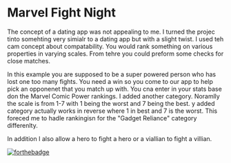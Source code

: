 # Marvel Fight Night

The concept of a dating app was not appealing to me. I turned the projec tinto somehting very simialr to a dating app but with a slight twist. I used teh cam concept about compatability. You would rank something on various properties in varying scales. From tehre you could preform some checks for close matches. 

In this example you are supposed to be a super powered person who has lost one too many fights. You need a win so you come to our app to help pick an opponenet that you match up with. You cna enter in your stats base don the Marvel Comic Power rankings. I added another category. Noramlly the scale is from 1-7 with 1 being the worst and 7 being the best. y added category actually works in reverse where 1 in best and 7 is the worst. This foreced me to hadle rankingisn for the "Gadget Reliance" category differenlty. 

In addition I also allow a hero to fight a hero or a viallian to fight a villian. 

[![forthebadge](https://forthebadge.com/images/badges/uses-html.svg)](https://forthebadge.com)
